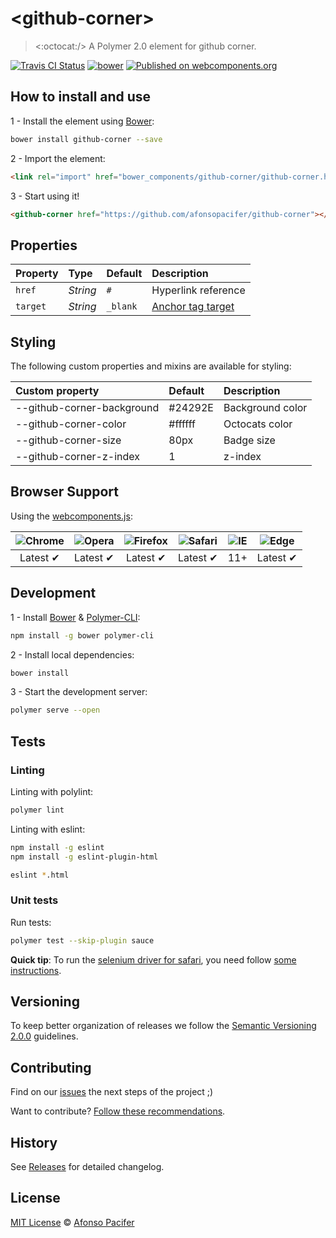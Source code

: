 # &lt;github-corner&gt;

> <:octocat:/> A Polymer 2.0 element for github corner.

[![Travis CI Status](https://travis-ci.org/afonsopacifer/github-corner.svg?branch=master)](https://travis-ci.org/afonsopacifer/github-corner)
[![bower](https://img.shields.io/bower/v/github-corner.svg)](https://www.npmjs.com/package/github-corner)
[![Published on webcomponents.org](https://img.shields.io/badge/webcomponents.org-published-blue.svg)](https://www.webcomponents.org/element/afonsopacifer/github-corner)

## How to install and use

1 - Install the element using [Bower](http://bower.io/):

```sh
bower install github-corner --save
```

2 -  Import the element:

```html
<link rel="import" href="bower_components/github-corner/github-corner.html">
```

3 - Start using it!

<!--
```
<custom-element-demo>
  <template>
    <link rel="import" href="github-corner.html">
    <next-code-block></next-code-block>
  </template>
</custom-element-demo>
```
-->

```html
<github-corner href="https://github.com/afonsopacifer/github-corner"></github-corner>
```

## Properties

Property  | Type        | Default   | Description
:---      |:---         |:---       |:---
`href`    | *String*    | `#`       | Hyperlink reference
`target`    | *String*    | `_blank`       | [Anchor tag target](https://www.w3schools.com/tags/att_a_target.asp)

## Styling

The following custom properties and mixins are available for styling:

Custom property             | Default  | Description
:---                        |:---      |:---
--github-corner-background | #24292E  | Background color
--github-corner-color  | #ffffff     | Octocats color
--github-corner-size        | 80px     | Badge size
--github-corner-z-index       | 1     | z-index

## Browser Support

Using the [webcomponents.js](https://github.com/WebComponents/webcomponentsjs):

 ![Chrome](https://cdnjs.cloudflare.com/ajax/libs/browser-logos/39.2.2/chrome/chrome_48x48.png) | ![Opera](https://cdnjs.cloudflare.com/ajax/libs/browser-logos/39.2.2/opera/opera_48x48.png) | ![Firefox](https://cdnjs.cloudflare.com/ajax/libs/browser-logos/39.2.2/firefox/firefox_48x48.png) | ![Safari](https://cdnjs.cloudflare.com/ajax/libs/browser-logos/39.2.2/safari/safari_48x48.png) |![IE](https://cdnjs.cloudflare.com/ajax/libs/browser-logos/39.2.2/archive/internet-explorer_9-11/internet-explorer_9-11_48x48.png) |  ![Edge](https://cdnjs.cloudflare.com/ajax/libs/browser-logos/39.2.2/edge/edge_48x48.png) |
:---: | :---: | :---: | :---: | :---: | :---: |
Latest ✔ | Latest ✔ | Latest ✔ | Latest ✔ | 11+ | Latest ✔

## Development

1 - Install [Bower](http://bower.io/) & [Polymer-CLI](https://www.polymer-project.org/1.0/docs/tools/polymer-cli):

```sh
npm install -g bower polymer-cli
```

2 - Install local dependencies:

```sh
bower install
```

3 - Start the development server:

```sh
polymer serve --open
```

## Tests

### Linting

Linting with polylint:

```sh
polymer lint
```

Linting with eslint:

```sh
npm install -g eslint
npm install -g eslint-plugin-html

eslint *.html
```

### Unit tests

Run tests:

```sh
polymer test --skip-plugin sauce
```

**Quick tip**: To run the [selenium driver for safari](https://mvnrepository.com/artifact/org.seleniumhq.selenium/selenium-safari-driver), you need follow [some instructions](https://webkit.org/blog/6900/webdriver-support-in-safari-10/).

## Versioning

To keep better organization of releases we follow the [Semantic Versioning 2.0.0](http://semver.org/) guidelines.

## Contributing

Find on our [issues](https://github.com/afonsopacifer/github-corner/issues/) the next steps of the project ;)

Want to contribute? [Follow these recommendations](https://github.com/afonsopacifer/github-corner/blob/master/CONTRIBUTING.md).

## History

See [Releases](https://github.com/afonsopacifer/github-corner/releases) for detailed changelog.

## License

[MIT License](https://github.com/afonsopacifer/github-corner/blob/master/LICENSE.md) © [Afonso Pacifer](http://afonsopacifer.github.io/)
